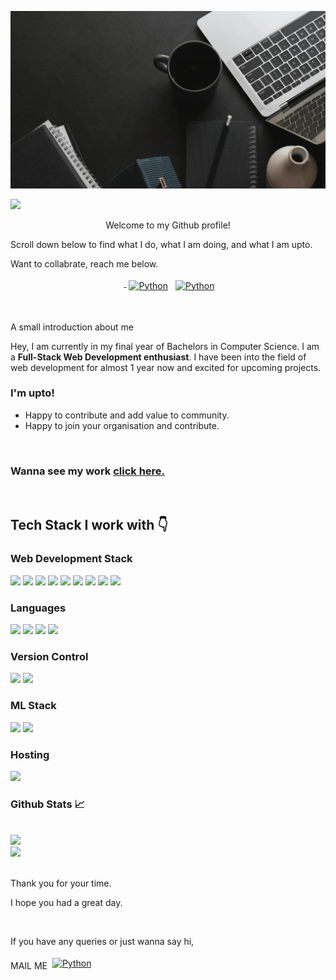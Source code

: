 <!DOCTYPE html>
<html lang="en">
<head>
  <meta charset="UTF-8">
    <meta http-equiv="X-UA-Compatible" content="IE=edge">
    <meta name="viewport" content="width=device-width, initial-scale=1.0">
    <link rel="stylesheet" type="text/css" href="style.css">
</head>
<body>
<div>
<p>
    <img class="pi" src="Hey.gif" alt="error" />
</p>
<p>
   <img src="https://visitor-badge.laobi.icu/badge?page_id=bhagat121.bhagat121" />
</p>


<p style="text-align:center;" class="font">Welcome to my Github profile!</p>
<p>Scroll down below to find what I do, what I am doing, and what I am upto.</p>
<p class="font1">Want to collabrate, reach me below.</p>
<p class="b1" align="center">
 <a href="https://github.com/bhagat121" target="_blank" rel="noopener noreferrer"> <img src="https://cdn-icons-png.flaticon.com/512/25/25231.png" alt="" height="40" style="vertical-align:top; margin:4px"> </a>
 <a href="https://www.linkedin.com/in/rajdeep-bhagat-b94866216/" target="_blank" rel="noopener noreferrer"> <img src="https://cdn.jsdelivr.net/npm/simple-icons@v3/icons/linkedin.svg" alt="Python" height="40" style="vertical-align:top; margin:4px"></a>
 <a href="mailto:rajdeepb3300@gmail.com"> <img src="https://cdn.jsdelivr.net/npm/simple-icons@v3/icons/gmail.svg" alt="Python" height="40" style="vertical-align:top; margin:4px"></a>
</p>
</div>

<br />
<p class="font">A small introduction about me</p>
<p>Hey, I am currently in my final year of Bachelors in Computer Science. I am a <strong>Full-Stack Web Development enthusiast</strong>. I have been into the field of web development for almost 1 year now and excited for upcoming projects.</p>

 <h3 class="font1">I'm upto!</h3>
<ul>
   <li>Happy to contribute and add value to community.</li>
   <li>Happy to join your organisation and contribute.</li>
</ul>
<br />
<h3>Wanna see my work <a href="https://sleepy-atoll-13084.herokuapp.com">click here.</a></h3>
<br />
<h2 class="font">Tech Stack I work with 👇</h2>
<h3>Web Development Stack</h3>
<img class="pi" src="https://img.shields.io/badge/Reactjs-000000?style=for-the-badge&logo=react&logoColor=61DAFB" />
<img class="pi" src="https://img.shields.io/badge/JavaScript-F7DF1E?style=for-the-badge&logo=javascript&logoColor=black"/>
<img class="pi" src="	https://img.shields.io/badge/HTML5-7fffd4?style=for-the-badge&logo=html5&logoColor=white"/>
<img class="pi" src="https://img.shields.io/badge/CSS-239120?&style=for-the-badge&logo=css3&logoColor=white"/>
<img class="pi" src="https://img.shields.io/badge/Node.js-43853D?style=for-the-badge&logo=node.js&logoColor=white"/>
<img class="pi" src="https://img.shields.io/badge/express.js-%23404d59.svg?style=for-the-badge&logo=express&logoColor=%2361DAFB)"/>
<img class="pi" src="https://img.shields.io/badge/Bootstrap-563D7C?style=for-the-badge&logo=bootstrap&logoColor=white"/>
<img class="pi" src="	https://img.shields.io/badge/MongoDB-4EA94B?style=for-the-badge&logo=mongodb&logoColor=white"/>
<img class="pi" src="https://img.shields.io/badge/MySQL-00000F?style=for-the-badge&logo=mysql&logoColor=white"/>

<br />


<h3>Languages</h3>
<img class="pi" src="https://img.shields.io/badge/C-00599C?style=for-the-badge&logo=c&logoColor=white"/>
<img class="pi" src="	https://img.shields.io/badge/Java-ED8B00?style=for-the-badge&logo=java&logoColor=white"/>
<img class="pi" src="https://img.shields.io/badge/Python-14354C?style=for-the-badge&logo=python&logoColor=white"/>
<img class="pi" src="https://img.shields.io/badge/PHP-777BB4?style=for-the-badge&logo=php&logoColor=white"/>

<br />

<h3>Version Control</h3>
<img class="pi" src="https://img.shields.io/badge/git-%23F05033.svg?style=for-the-badge&logo=git&logoColor=white"/>
<img class="pi" src="https://img.shields.io/badge/GitHub-100000?style=for-the-badge&logo=github&logoColor=white"/>

<br />

<h3>ML Stack</h3>
<img class="pi" src="https://img.shields.io/badge/numpy-%23013243.svg?style=for-the-badge&logo=numpy&logoColor=white"/>
<img class="pi" src="https://img.shields.io/badge/pandas-%23150458.svg?style=for-the-badge&logo=pandas&logoColor=white"/>

<br />

<h3>Hosting</h3>
<img class="pi"src="https://img.shields.io/badge/Heroku-430098?style=for-the-badge&logo=heroku&logoColor=white"/>

<br />

<div>
<h3 class="font">Github Stats 📈</h3>
<br />

<!-- <img align="left" width="47%" src="https://github-readme-stats.vercel.app/api?username=bhagat121&show_icons=true&theme=highcontrast" /> -->

<img src="https://github-readme-stats.vercel.app/api/top-langs/?username=bhagat121&layout=compact" />
<br />

<img class="p" src="https://activity-graph.herokuapp.com/graph?username=bhagat121&theme=react-dark" />

<br />
<br />
<p class="font1">Thank you for your time.</p>
<p>I hope you had a great day.</p>
<br />

<p>If you have any queries or just wanna say hi,</p>
<p class="font1">MAIL ME  <a href="mailto:rajdeepb3300@gmail.com"> <img src="https://static1.anpoimages.com/wordpress/wp-content/uploads/2020/10/06/icon-google-gmail-new.png?q=50&fit=crop&w=750&dpr=1.5" alt="Python" height="15" style="vertical-align:bottom; margin:4px"></a></p>

</body>
</html>




